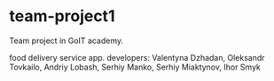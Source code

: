 # team-project1
Team project in GoIT academy.


food delivery service app.
developers: Valentyna Dzhadan, Oleksandr Tovkailo, Andriy Lobash, Serhiy Manko, Serhiy Miaktynov, Ihor Smyk
